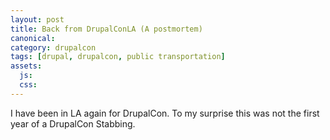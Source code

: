 ```yaml
---
layout: post
title: Back from DrupalConLA (A postmortem)
canonical:
category: drupalcon
tags: [drupal, drupalcon, public transportation]
assets:
  js:
  css:
---
```


I have been in LA again for DrupalCon. To my surprise this was not the first year of a DrupalCon Stabbing.
